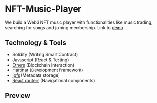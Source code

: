 ﻿# NFT-Music-Player
We build a Web3 NFT music player with functionalities like music trading, searching for songs and joining membership.
Link to [demo](https://www.youtube.com/watch?v=FsixRtyymDc)

## Technology & Tools
- Solidity (Writing Smart Contract)
- Javascript (React & Testing)
- [Ethers](https://docs.ethers.io/v5/) (Blockchain Interaction)
- [Hardhat](https://hardhat.org/) (Development Framework)
- [Ipfs](https://ipfs.io/) (Metadata storage)
- [React routers](https://v5.reactrouter.com/) (Navigational components)

## Preview
